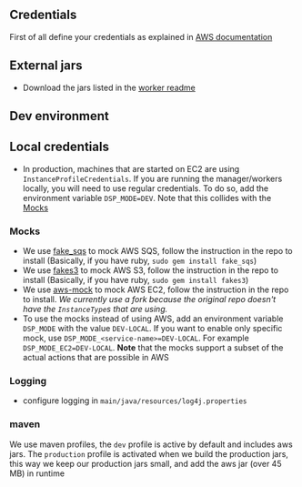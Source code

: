 ## Credentials
First of all define your credentials as explained in [AWS documentation](http://docs.aws.amazon.com/AWSSdkDocsJava/latest/DeveloperGuide/credentials.html#using-the-default-credential-provider-chain)

## External jars
- Download the jars listed in the [worker readme](worker/jars/README.md)

## Dev environment
## Local credentials
- In production, machines that are started on EC2 are using `InstanceProfileCredentials`.
If you are running the manager/workers locally, you will need to use regular credentials.
To do so, add the environment variable `DSP_MODE=DEV`. Note that this collides with the [Mocks](#mocks)

### Mocks
- We use [fake_sqs](https://github.com/iain/fake_sqs) to mock AWS SQS,
follow the instruction in the repo to install
(Basically, if you have ruby, `sudo gem install fake_sqs`)
- We use [fakes3](https://github.com/jubos/fake-s3) to mock AWS S3,
follow the instruction in the repo to install
(Basically, if you have ruby, `sudo gem install fakes3`)
- We use [aws-mock](https://github.com/hagai-lvi/aws-mock) to mock AWS EC2,
follow the instruction in the repo to install.
*We currently use a fork because the original repo doesn't have the `InstanceType`s that are using.*
- To use the mocks instead of using AWS, add an environment variable
`DSP_MODE` with the value `DEV-LOCAL`.
If you want to enable only specific mock, use `DSP_MODE_<service-name>=DEV-LOCAL`. For example `DSP_MODE_EC2=DEV-LOCAL`.
**Note** that the mocks support a subset of the actual actions that
are possible in AWS

### Logging
- configure logging in `main/java/resources/log4j.properties`

### maven
We use maven profiles, the `dev` profile is active by default and includes aws jars.
The `production` profile is activated when we build the production jars, this way we keep our production jars
small, and add the aws jar (over 45 MB) in runtime